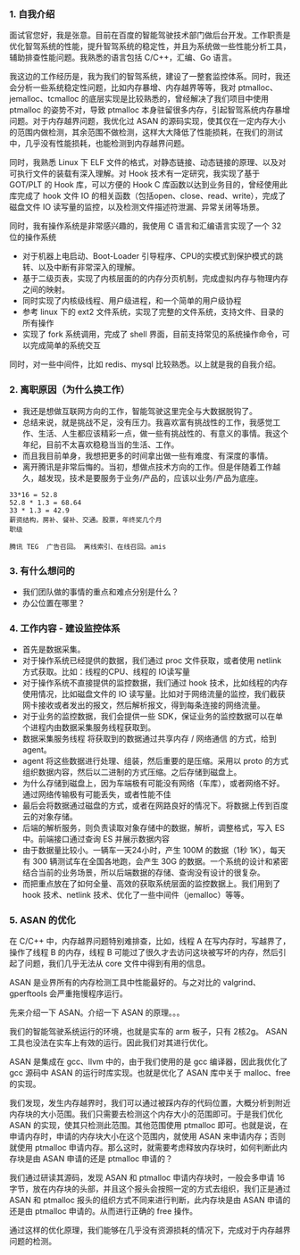 ### 1. 自我介绍

面试官您好，我是张意。目前在百度的智能驾驶技术部门做后台开发。工作职责是优化智驾系统的性能，提升智驾系统的稳定性，并且为系统做一些性能分析工具，辅助排查性能问题。我熟悉的语言包括 C/C++，汇编、Go 语言。

我这边的工作经历是，我为我们的智驾系统，建设了一整套监控体系。同时，我还会分析一些系统稳定性问题，比如内存暴增、内存越界等等，我对 ptmalloc、jemalloc、tcmalloc 的底层实现是比较熟悉的，曾经解决了我们项目中使用 ptmalloc 的姿势不对，导致 ptmalloc 本身驻留很多内存，引起智驾系统内存暴增问题。对于内存越界问题，我优化过 ASAN 的源码实现，使其仅在一定内存大小的范围内做检测，其余范围不做检测，这样大大降低了性能损耗，在我们的测试中，几乎没有性能损耗，也能检测到内存越界问题。

同时，我熟悉 Linux 下 ELF 文件的格式，对静态链接、动态链接的原理、以及对可执行文件的装载有深入理解。对 Hook 技术有一定研究，我实现了基于 GOT/PLT 的 Hook 库，可以方便的 Hook C 库函数以达到业务目的，曾经使用此库完成了 hook 文件 IO 的相关函数（包括open、close、read、write），完成了磁盘文件 IO 读写量的监控，以及检测文件描述符泄漏、异常关闭等场景。

同时，我有操作系统是非常感兴趣的，我使用 C 语言和汇编语言实现了一个 32 位的操作系统

- 对于机器上电启动、Boot-Loader 引导程序、CPU的实模式到保护模式的跳转、以及中断有非常深入的理解。
- 基于二级页表，实现了内核层面的的内存分页机制，完成虚拟内存与物理内存之间的映射。
- 同时实现了内核级线程、用户级进程，和一个简单的用户级协程
- 参考 linux 下的 ext2 文件系统，实现了完整的文件系统，支持文件、目录的所有操作
- 实现了 fork 系统调用，完成了 shell 界面，目前支持常见的系统操作命令，可以完成简单的系统交互

同时，对一些中间件，比如 redis、mysql 比较熟悉。以上就是我的自我介绍。

### 2. 离职原因（为什么换工作）

- 我还是想做互联网方向的工作，智能驾驶这里完全与大数据脱钩了。
- 总结来说，就是挑战不足，没有压力。我喜欢富有挑战性的工作，我感觉工作、生活、人生都应该精彩一点，做一些有挑战性的、有意义的事情。我这个年纪，目前不太喜欢稳稳当当的生活、工作。
- 而且我目前单身，我想把更多的时间拿出做一些有难度、有深度的事情。
- 离开腾讯是非常后悔的。当初，想做点技术方向的工作。但是伴随着工作越久，越发现，技术是要服务于业务/产品的，应该以业务/产品为底座。

```
33*16 = 52.8
52.8 * 1.3 = 68.64
33 * 1.3 = 42.9
薪资结构，房补、餐补、交通。股票，年终奖几个月
职级

腾讯 TEG  广告召回。 离线索引、在线召回。amis 
```

### 3. 有什么想问的

- 我们团队做的事情的重点和难点分别是什么？
- 办公位置在哪里？

### 4. 工作内容 - 建设监控体系

-  首先是数据采集。
  - 对于操作系统已经提供的数据，我们通过 proc 文件获取，或者使用 netlink 方式获取。比如：线程的CPU、线程的 IO读写量 
  - 对于操作系统不直接提供的监控数据，我们通过 hook 技术，比如线程的内存使用情况，比如磁盘文件的 IO 读写量。比如对于网络流量的监控，我们截获网卡接收或者发出的报文，然后解析报文，得到每条连接的网络流量。
  - 对于业务的监控数据，我们会提供一些 SDK，保证业务的监控数据可以在单个进程内由数据采集服务线程获取到。
- 数据采集服务线程 将获取到的数据通过共享内存 / 网络通信 的方式，给到 agent。
- agent 将这些数据进行处理、组装，然后重要的是压缩。采用以 proto 的方式组织数据内容，然后以二进制的方式压缩。之后存储到磁盘上。
- 为什么存储到磁盘上，因为车端极有可能没有网络（车库），或者网络不好。通过网络传输极有可能丢失，或者性能不佳
- 最后会将数据通过磁盘的方式，或者在网路良好的情况下。将数据上传到百度云的对象存储。
- 后端的解析服务，则负责读取对象存储中的数据，解析，调整格式，写入 ES 中。前端接口通过查询 ES 并展示数据内容
- 由于数据量比较小。一辆车一天24小时，产生 100M 的数据（1秒 1K），每天有 300 辆测试车在全国各地跑，会产生 30G 的数据。一个系统的设计和紧密结合当前的业务场景，所以后端数据的存储、查询没有设计的很复杂。
- 而把重点放在了如何全量、高效的获取系统层面的监控数据上。我们用到了 hook 技术、netlink 技术、优化了一些中间件（jemalloc）等等。

### 5. ASAN 的优化

在 C/C++ 中，内存越界问题特别难排查，比如，线程 A 在写内存时，写越界了，操作了线程 B 的内存，线程 B 可能过了很久才去访问这块被写坏的内存，然后引起了问题，我们几乎无法从 core 文件中得到有用的信息。

ASAN 是业界所有的内存检测工具中性能最好的。与之对比的 valgrind、gperftools 会严重拖慢程序运行。

先来介绍一下 ASAN。介绍一下 ASAN 的原理。。。

我们的智能驾驶系统运行的环境，也就是实车的 arm 板子，只有 2核2g。 ASAN 工具也没法在实车上有效的运行。因此我们对其进行优化。

ASAN 是集成在 gcc、llvm 中的，由于我们使用的是 gcc 编译器，因此我优化了 gcc 源码中 ASAN 的运行时库实现。也就是优化了 ASAN 库中关于 malloc、free 的实现。

我们发现，发生内存越界时，我们可以通过被踩内存的代码位置，大概分析到附近内存块的大小范围。我们只需要去检测这个内存大小的范围即可。于是我们优化 ASAN 的实现，使其只检测此范围。其他范围使用 ptmalloc 即可。也就是说，在申请内存时，申请的内存块大小在这个范围内，就使用 ASAN 来申请内存；否则就使用 ptmalloc 申请内存。那么这时，就需要考虑释放内存块时，如何判断此内存块是由 ASAN 申请的还是 ptmalloc 申请的？

我们通过研读其源码，发现 ASAN 和 ptmalloc 申请内存块时，一般会多申请 16 字节，放在内存块的头部，并且这个报头会按照一定的方式去组织，我们正是通过 ASAN 和 ptmalloc 报头的组织方式不同来进行判断，此内存块是由 ASAN 申请的还是由 ptmalloc 申请的。从而进行正确的 free 操作。

通过这样的优化原理，我们能够在几乎没有资源损耗的情况下，完成对于内存越界问题的检测。



















